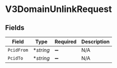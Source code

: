 # V3DomainUnlinkRequest


## Fields

| Field              | Type               | Required           | Description        |
| ------------------ | ------------------ | ------------------ | ------------------ |
| `PcidFrom`         | **string*          | :heavy_minus_sign: | N/A                |
| `PcidTo`           | **string*          | :heavy_minus_sign: | N/A                |